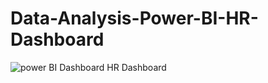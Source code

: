 # Data-Analysis-Power-BI-HR-Dashboard
![power BI Dashboard HR Dashboard](https://github.com/OumaymaRadi/Data-Analysis-Power-BI-HR-Dashboard/assets/147612401/cd736caf-56ce-4b22-b2ae-49b7e11b4f3a)
